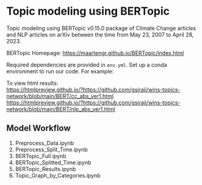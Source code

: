 # Topic modeling using BERTopic

Topic modeling using BERTopic v0.15.0 package of Climate Change articles and NLP articles on arXiv between the time from May 23, 2007 to April 28, 2023.

BERTopic Homepage: https://maartengr.github.io/BERTopic/index.html

Required dependencies are provided in `env.yml`. Set up a conda environment to run our code. For example:


To view html results: \
https://htmlpreview.github.io/?https://github.com/gsiraji/wins-topics-network/blob/main/BERT/cc_abs_ver1.html \
https://htmlpreview.github.io/?https://github.com/gsiraji/wins-topics-network/blob/main/BERT/nlp_abs_ver1.html

## Model Workflow
1. Preprocess_Data.ipynb
2. Preprocess_Split_Time.ipynb
3. BERTopic_Full.ipynb
4. BERTopic_Splitted_Time.ipynb
5. BERTopic_Results.ipynb
6. Topic_Graph_by_Categories.ipynb
